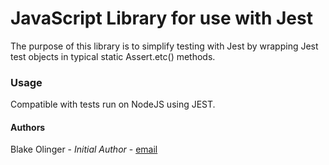 # JavaScript Library for use with Jest
The purpose of this library is to simplify testing with Jest
by wrapping Jest test objects in typical static Assert.etc()
methods.

### Usage
Compatible with tests run on NodeJS using JEST.


#### Authors
Blake Olinger - *Initial Author* - [email](mailto:finalyetifive@gmail.com)